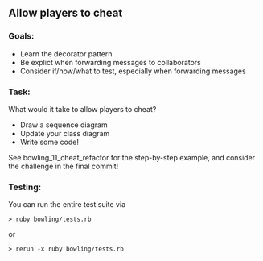 ## Allow players to cheat

### Goals:

* Learn the decorator pattern
* Be explict when forwarding messages to collaborators
* Consider if/how/what to test, especially when forwarding messages


### Task:

What would it take to allow players to cheat?

* Draw a sequence diagram
* Update your class diagram
* Write some code!

See bowling_11_cheat_refactor for the step-by-step example, and consider the challenge in the final commit!


### Testing:

You can run the entire test suite via

    > ruby bowling/tests.rb

or  

    > rerun -x ruby bowling/tests.rb